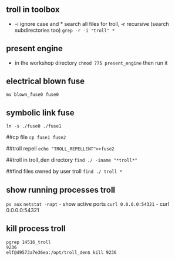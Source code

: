 


## troll in toolbox
- -i ignore case and * search all files for troll, -r recursive (search subdirectories too)
`grep -r -i "troll" *` 

## present engine 
- in the workshop directory
`chmod 775 present_engine` then run it

## electrical blown fuse
`mv blown_fuse0 fuse0`

## symbolic link fuse
`ln -s ./fuse0 ./fuse1`

##cp file
`cp fuse1 fuse2`

##troll repell
`echo "TROLL_REPELLENT">>fuse2`

##troll in troll_den directory 
`find ./ -iname "*troll*"`

##find files owned by user troll
`find ./ troll *`

## show running processes troll
`ps aux`
`netstat -napt` - show active ports
`curl 0.0.0.0:54321` - curl 0.0.0.0:54321

## kill process troll
```
pgrep 14516_troll
9236
elf@d9573a7e36ea:/opt/troll_den$ kill 9236
```